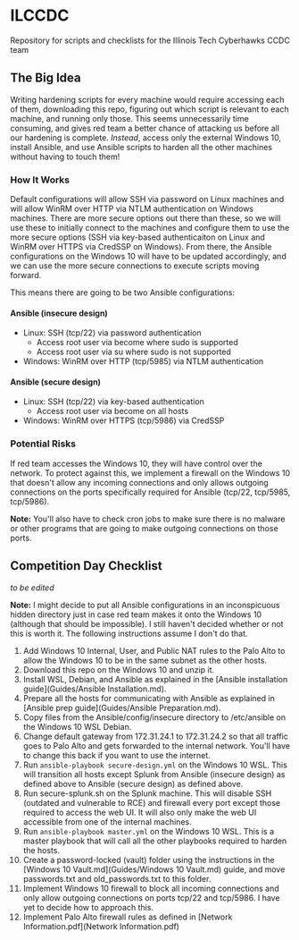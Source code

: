 # ILCCDC
Repository for scripts and checklists for the Illinois Tech Cyberhawks CCDC team

## The Big Idea
Writing hardening scripts for every machine would require accessing each of them, downloading this repo, figuring out which script is relevant to each machine, and running only those. This seems unnecessarily time consuming, and gives red team a better chance of attacking us before all our hardening is complete.
*Instead*, access only the external Windows 10, install Ansible, and use Ansible scripts to harden all the other machines without having to touch them!

### How It Works
Default configurations will allow SSH via password on Linux machines and will allow WinRM over HTTP via NTLM authentication on Windows machines. There are more secure options out there than these, so we will use these to initially connect to the machines and configure them to use the more secure options (SSH via key-based authenticaiton on Linux and WinRM over HTTPS via CredSSP on Windows). From there, the Ansible configurations on the Windows 10 will have to be updated accordingly, and we can use the more secure connections to execute scripts moving forward.

This means there are going to be two Ansible configurations:
#### Ansible (insecure design)
- Linux: SSH (tcp/22) via password authentication
  - Access root user via become where sudo is supported
  - Access root user via su where sudo is not supported
- Windows: WinRM over HTTP (tcp/5985) via NTLM authentication
#### Ansible (secure design)
- Linux: SSH (tcp/22) via key-based authentication
  - Access root user via become on all hosts
- Windows: WinRM over HTTPS (tcp/5986) via CredSSP

### Potential Risks
If red team accesses the Windows 10, they will have control over the network. To protect against this, we implement a firewall on the Windows 10 that doesn't allow any incoming connections and only allows outgoing connections on the ports specifically required for Ansible (tcp/22, tcp/5985, tcp/5986).

**Note:** You'll also have to check cron jobs to make sure there is no malware or other programs that are going to make outgoing connections on those ports.

## Competition Day Checklist
*to be edited*

**Note:** I might decide to put all Ansible configurations in an inconspicuous hidden directory just in case red team makes it onto the Windows 10 (although that should be impossible). I still haven't decided whether or not this is worth it. The following instructions assume I don't do that.
1. Add Windows 10 Internal, User, and Public NAT rules to the Palo Alto to allow the Windows 10 to be in the same subnet as the other hosts.
2. Download this repo on the Windows 10 and unzip it.
3. Install WSL, Debian, and Ansible as explained in the [Ansible installation guide](Guides/Ansible Installation.md).
4. Prepare all the hosts for communicating with Ansible as explained in [Ansible prep guide](Guides/Ansible Preparation.md).
5. Copy files from the Ansible/config/insecure directory to /etc/ansible on the Windows 10 WSL Debian.
6. Change default gateway from 172.31.24.1 to 172.31.24.2 so that all traffic goes to Palo Alto and gets forwarded to the internal network. You'll have to change this back if you want to use the internet.
7. Run `ansible-playbook secure-design.yml` on the Windows 10 WSL. This will transition all hosts except Splunk from Ansible (insecure design) as defined above to Ansible (secure design) as defined above.
8. Run secure-splunk.sh on the Splunk machine. This will disable SSH (outdated and vulnerable to RCE) and firewall every port except those required to access the web UI. It will also only make the web UI accessible from one of the internal machines.
9. Run `ansible-playbook master.yml` on the Windows 10 WSL. This is a master playbook that will call all the other playbooks required to harden the hosts.
10. Create a password-locked (vault) folder using the instructions in the [Windows 10 Vault.md](Guides/Windows 10 Vault.md) guide, and move passwords.txt and old_passwords.txt to this folder.
11. Implement Windows 10 firewall to block all incoming connections and only allow outgoing connections on ports tcp/22 and tcp/5986. I have yet to decide how to approach this.
12. Implement Palo Alto firewall rules as defined in [Network Information.pdf](Network Information.pdf)
